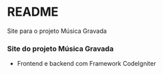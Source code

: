 # README #

Site para o projeto Música Gravada

### Site do projeto Música Gravada ###

* Frontend e backend com Framework CodeIgniter